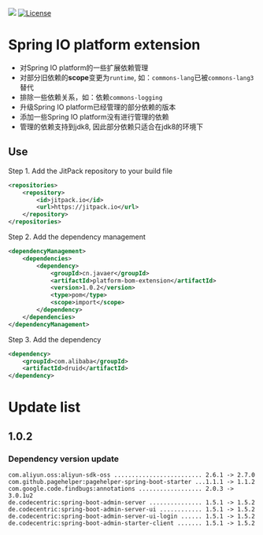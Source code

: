 [![](https://jitpack.io/v/cn.javaer/platform-bom-extension.svg)](https://jitpack.io/#cn.javaer/platform-bom-extension)
[![License](https://img.shields.io/badge/License-Apache%202.0-blue.svg)](https://opensource.org/licenses/Apache-2.0)
# Spring IO platform extension
* 对Spring IO platform的一些扩展依赖管理
* 对部分旧依赖的**scope**变更为`runtime`, 如：`commons-lang`已被`commons-lang3`替代
* 排除一些依赖关系，如：依赖`commons-logging`
* 升级Spring IO platform已经管理的部分依赖的版本
* 添加一些Spring IO platform没有进行管理的依赖
* 管理的依赖支持到jdk8, 因此部分依赖只适合在jdk8的环境下

## Use
Step 1. Add the JitPack repository to your build file
```xml
<repositories>
    <repository>
        <id>jitpack.io</id>
        <url>https://jitpack.io</url>
    </repository>
</repositories>
```

Step 2. Add the dependency management
```xml
<dependencyManagement>
    <dependencies>
        <dependency>
            <groupId>cn.javaer</groupId>
            <artifactId>platform-bom-extension</artifactId>
            <version>1.0.2</version>
            <type>pom</type>
            <scope>import</scope>
        </dependency>
    </dependencies>
</dependencyManagement>
```

Step 3. Add the dependency
```xml
<dependency>
    <groupId>com.alibaba</groupId>
    <artifactId>druid</artifactId>
</dependency>
```

# Update list
## 1.0.2
### Dependency version update
```
com.aliyun.oss:aliyun-sdk-oss ......................... 2.6.1 -> 2.7.0
com.github.pagehelper:pagehelper-spring-boot-starter ...1.1.1 -> 1.1.2
com.google.code.findbugs:annotations .................. 2.0.3 -> 3.0.1u2
de.codecentric:spring-boot-admin-server ............... 1.5.1 -> 1.5.2
de.codecentric:spring-boot-admin-server-ui ............ 1.5.1 -> 1.5.2
de.codecentric:spring-boot-admin-server-ui-login ...... 1.5.1 -> 1.5.2
de.codecentric:spring-boot-admin-starter-client ....... 1.5.1 -> 1.5.2
```
